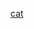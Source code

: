 

[cat](https://www.google.com/search?q=cat&oq=&gs_lcrp=EgZjaHJvbWUqCQgAECMYJxjqAjIJCAAQIxgnGOoCMgkIARAjGCcY6gIyCQgCECMYJxjqAjIJCAMQIxgnGOoCMgkIBBAjGCcY6gIyCQgFECMYJxjqAjIJCAYQIxgnGOoCMgkIBxAjGCcY6gIyFQgIEC4YQxi0AhjqAhjIAxiABBiKBdIBCjIwMjA4ajBqMTWoAgmwAgE&sourceid=chrome&ie=UTF-8#vhid=eAP244UcF5wdYM&vssid=l)

